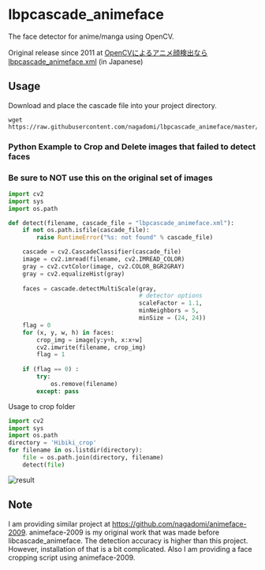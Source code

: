 # lbpcascade_animeface

The face detector for anime/manga using OpenCV.

Original release since 2011 at [OpenCVによるアニメ顔検出ならlbpcascade_animeface.xml](http://ultraist.hatenablog.com/entry/20110718/1310965532) (in Japanese)

## Usage

Download and place the cascade file into your project directory.

    wget https://raw.githubusercontent.com/nagadomi/lbpcascade_animeface/master/lbpcascade_animeface.xml

### Python Example to Crop and Delete images that failed to detect faces
### Be sure to NOT use this on the original set of images
```python
import cv2
import sys
import os.path

def detect(filename, cascade_file = "lbpcascade_animeface.xml"):
    if not os.path.isfile(cascade_file):
        raise RuntimeError("%s: not found" % cascade_file)

    cascade = cv2.CascadeClassifier(cascade_file)
    image = cv2.imread(filename, cv2.IMREAD_COLOR)
    gray = cv2.cvtColor(image, cv2.COLOR_BGR2GRAY)
    gray = cv2.equalizeHist(gray)
    
    faces = cascade.detectMultiScale(gray,
                                     # detector options
                                     scaleFactor = 1.1,
                                     minNeighbors = 5,
                                     minSize = (24, 24))
    flag = 0
    for (x, y, w, h) in faces:
        crop_img = image[y:y+h, x:x+w]
        cv2.imwrite(filename, crop_img)
        flag = 1
    
    if (flag == 0) :
        try: 
            os.remove(filename)
        except: pass

```
Usage to crop folder
```python
import cv2
import sys
import os.path
directory = 'Hibiki_crop'
for filename in os.listdir(directory):
    file = os.path.join(directory, filename)
    detect(file)
 ```  
![result](https://i.imgur.com/vURNvkj.png)

## Note
I am providing similar project at https://github.com/nagadomi/animeface-2009. animeface-2009 is my original work that was made before libcascade_animeface. The detection accuracy is higher than this project. However, installation of that is a bit complicated. Also I am providing a face cropping script using animeface-2009.
